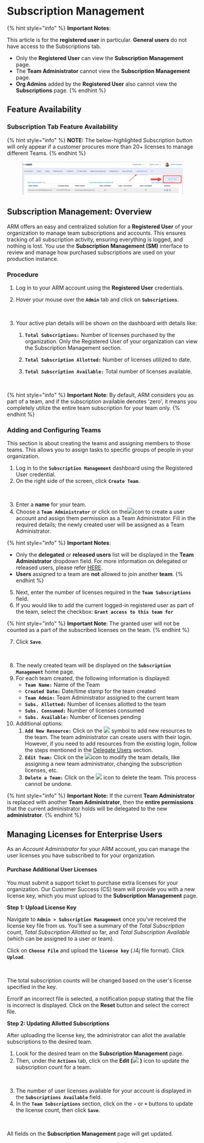 # Subscription Management

{% hint style="info" %}
**Important Notes**:&#x20;

This article is for the **registered user** in particular. **General users** do not have access to the Subscriptions tab.

* Only the **Registered User** can view the **Subscription Management** page.
* The **Team Administrator** cannot view the **Subscription Management** page.
* **Org Admins** added by the **Registered User** also cannot view the **Subscriptions** page.
{% endhint %}

## Feature Availability

### Subscription Tab Feature Availability

{% hint style="info" %}
**NOTE:** The below-highlighted Subscription button will only appear if a customer procures more than 20+ licenses to manage different Teams.
{% endhint %}

<figure><img src="../../../.gitbook/assets/image (1) (1) (1) (1) (1) (1).png" alt=""><figcaption></figcaption></figure>

## Subscription Management: Overview <a href="#subscription-management-overview" id="subscription-management-overview"></a>

ARM offers an easy and centralized solution for a **Registered User** of your organization to manage team subscriptions and accounts. This ensures tracking of all subscription activity, ensuring everything is logged, and nothing is lost. You use the **Subscription Management (SM)** interface to review and manage how purchased subscriptions are used on your production instance.

### Procedure <a href="#procedure" id="procedure"></a>

1. Log in to your ARM account using the **Registered User** credentials.&#x20;
2.  Hover your mouse over the **`Admin`** tab and click on **`Subscriptions`**.

    <div align="left">

    <figure><img src="https://cdn.document360.io/8711f4e7-c040-4616-aac9-d947f87e4619/Images/Documentation/image-1613371366434.png" alt=""><figcaption></figcaption></figure>

    </div>
3. Your active plan details will be shown on the dashboard with details like:
   1. **`Total Subscriptions:`** Number of licenses purchased by the organization. Only the Registered User of your organization can view the Subscription Management section.&#x20;
   2. **`Total Subscription Allotted:`** Number of licenses utilized to date.
   3.  **`Total Subscription Available:`** Total number of licenses available.

       <figure><img src="https://cdn.document360.io/8711f4e7-c040-4616-aac9-d947f87e4619/Images/Documentation/image-1613372997657.png" alt=""><figcaption></figcaption></figure>

{% hint style="info" %}
**Important Note**: By default, ARM considers you as part of a team, and if the subscription available denotes 'zero', it means you completely utilize the entire team subscription for your team only.&#x20;
{% endhint %}

### Adding and Configuring Teams  <a href="#adding-and-configuring-teams" id="adding-and-configuring-teams"></a>

This section is about creating the teams and assigning members to those teams. This allows you to assign tasks to specific groups of people in your organization.&#x20;

1. Log in to the **`Subscription Management`** dashboard using the Registered User credential.&#x20;
2. On the right side of the screen, click **`Create Team`**.

<figure><img src="https://cdn.document360.io/8711f4e7-c040-4616-aac9-d947f87e4619/Images/Documentation/image-1613373030633.png" alt=""><figcaption></figcaption></figure>

3. Enter a **name** for your team.
4. Choose a **`Team Administrator`** or click on the![](https://cdn.document360.io/8711f4e7-c040-4616-aac9-d947f87e4619/Images/Documentation/image-1613371626189.png)icon to create a user account and assign them permission as a Team Administrator. Fill in the required details; the newly created user will be assigned as a Team Administrator.

{% hint style="info" %}
**Important Notes**:

* Only the **delegated** or **released users** list will be displayed in the **Team Administrator** dropdown field. For more information on delegated or released users, please refer [HERE](user-management/delegate-approvals-to-another-user.md).
* **Users** assigned to a team are **not** allowed to join another **team**.
{% endhint %}

5. Next, enter the number of licenses required in the **`Team Subscriptions`** field.
6. If you would like to add the current logged-in registered user as part of the team, select the checkbox: **`Grant access to this team for`**

{% hint style="info" %}
**Important Note**: The granted user will not be counted as a part of the subscribed licenses on the team.
{% endhint %}

7. &#x20;Click **`Save`**.

<figure><img src="https://cdn.document360.io/8711f4e7-c040-4616-aac9-d947f87e4619/Images/Documentation/image-1613373334482.png" alt="" width="375"><figcaption></figcaption></figure>

8. The newly created team will be displayed on the **`Subscription Management`** home page.&#x20;
9. For each team created, the following information is displayed:
   * **`Team Name:`** Name of the Team
   * **`Created Date:`** Date/time stamp for the team created
   * **`Team Admin:`** Team Administrator assigned to the current team
   * **`Subs. Allotted:`** Number of licenses allotted to the team
   * **`Subs. Consumed:`** Number of licenses consumed
   * **`Subs. Available:`** Number of licenses pending
10. Additional options:
    1. **`Add New Resource:`** Click on the ![](https://cdn.document360.io/8711f4e7-c040-4616-aac9-d947f87e4619/Images/Documentation/image-1613373619889.png) symbol to add new resources to the team. The team administrator can create users with their login. However, if you need to add resources from the existing login, follow the steps mentioned in the [Delegate Users](user-management/delegate-approvals-to-another-user.md) section.
    2. **`Edit Team:`** Click on the ![](https://cdn.document360.io/8711f4e7-c040-4616-aac9-d947f87e4619/Images/Documentation/image-1613373639447.png)icon to modify the team details, like assigning a new team administrator, changing the subscription licenses, etc.&#x20;
    3. **`Delete a Team:`** Click on the ![](https://cdn.document360.io/8711f4e7-c040-4616-aac9-d947f87e4619/Images/Documentation/image-1613373655253.png) icon to delete the team. This process cannot be undone.

{% hint style="info" %}
**Important Note:** If the current **Team Administrator** is replaced with another **Team Administrator**, then the **entire permissions** that the current administrator holds will be delegated to the new **administrator**.
{% endhint %}

## Managing Licenses for Enterprise Users <a href="#managing-licenses-for-enterprise-users" id="managing-licenses-for-enterprise-users"></a>

As an _Account Administrator_ for your ARM account, you can manage the user licenses you have subscribed to for your organization.

#### Purchase Additional User Licenses <a href="#purchase-additional-user-licenses" id="purchase-additional-user-licenses"></a>

You must submit a support ticket to purchase extra licenses for your organization. Our Customer Success (CS) team will provide you with a new license key, which you must upload to the **Subscription Management** page.

**Step 1: Upload License Key**

Navigate to **`Admin > Subscription Management`** once you've received the license key file from us. You'll see a summary of the _Total Subscription_ count, _Total Subscription Allotted_ so far, and _Total Subscription Available_ (which can be assigned to a user or team).&#x20;

Click on **`Choose File`** and upload the **`license key`** (.l4j file format). Click **`Upload`**.&#x20;

<figure><img src="https://cdn.document360.io/8711f4e7-c040-4616-aac9-d947f87e4619/Images/Documentation/image-1648659860162.png" alt=""><figcaption></figcaption></figure>

The total subscription counts will be changed based on the user's license specified in the key.

ErrorIf an incorrect file is selected, a notification popup stating that the file is incorrect is displayed. Click on the **Reset** button and select the correct file.

**Step 2: Updating Allotted Subscriptions**

After uploading the license key, the administrator can allot the available subscriptions to the desired team.

1. Look for the desired team on the **Subscription Management** page.
2. Then, under the **`Actions`** tab, click on the **Edit (**![](https://cdn.document360.io/8711f4e7-c040-4616-aac9-d947f87e4619/Images/Documentation/image-1613373639447.png) **)** icon to update the subscription count for a team.

<figure><img src="https://cdn.document360.io/8711f4e7-c040-4616-aac9-d947f87e4619/Images/Documentation/image-1648660359443.png" alt=""><figcaption></figcaption></figure>

3. The number of user licenses available for your account is displayed in the **`Subscriptions Available`** field.
4. In the **`Team Subscriptions`** section, click on the **`-`** or **`+`** buttons to update the license count, then click **`Save`**.

<figure><img src="https://cdn.document360.io/8711f4e7-c040-4616-aac9-d947f87e4619/Images/Documentation/image-1648660371823.png" alt="" width="375"><figcaption></figcaption></figure>

All fields on the **Subscription Management** page will get updated.





